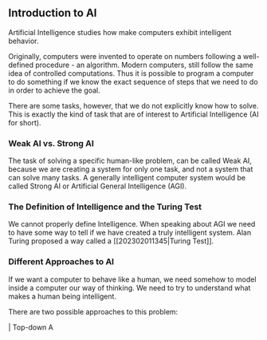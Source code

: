 ## Introduction to AI

Artificial Intelligence studies how make computers exhibit intelligent behavior.

Originally, computers were invented to operate on numbers following a well-defined procedure - an algorithm. Modern computers, still follow the same idea of controlled computations. Thus it is possible to program a computer to do something if we know the exact sequence of steps that we need to do in order to achieve the goal.

There are some tasks, however, that we do not explicitly know how to solve. This is exactly the kind of task that are of interest to Artificial Intelligence (AI for short).

### Weak AI vs. Strong AI

The task of solving a specific human-like problem, can be called Weak AI, because we are creating a system for only one task, and not a system that can solve many tasks. A generally intelligent computer system would be called Strong AI or Artificial General Intelligence (AGI).

### The Definition of Intelligence and the Turing Test

We cannot properly define Intelligence. When speaking about AGI we need to have some way to tell if we have created a truly intelligent system. Alan Turing proposed a way called a [[202302011345|Turing Test]].

### Different Approaches to AI

If we want a computer to behave like a human, we need somehow to model inside a computer our way of thinking. We need to try to understand what makes a human being intelligent.

There are two possible approaches to this problem:

| Top-down A